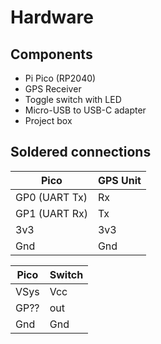 # Hardware

## Components
* Pi Pico (RP2040)
* GPS Receiver
* Toggle switch with LED
* Micro-USB to USB-C adapter
* Project box

## Soldered connections

| Pico | GPS Unit |
|------|----------|
| GP0 (UART Tx) | Rx |
| GP1 (UART Rx) | Tx |
| 3v3 |  3v3 |
| Gnd |  Gnd |

| Pico | Switch |
|------|--------|
| VSys | Vcc |
| GP?? | out |
| Gnd | Gnd |
